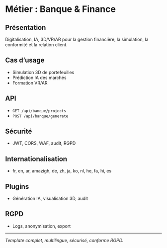# Métier : Banque & Finance

## Présentation
Digitalisation, IA, 3D/VR/AR pour la gestion financière, la simulation, la conformité et la relation client.

## Cas d’usage
- Simulation 3D de portefeuilles
- Prédiction IA des marchés
- Formation VR/AR

## API
- `GET /api/banque/projects`
- `POST /api/banque/generate`

## Sécurité
- JWT, CORS, WAF, audit, RGPD

## Internationalisation
- fr, en, ar, amazigh, de, zh, ja, ko, nl, he, fa, hi, es

## Plugins
- Génération IA, visualisation 3D, audit

## RGPD
- Logs, anonymisation, export

---
*Template complet, multilingue, sécurisé, conforme RGPD.*
